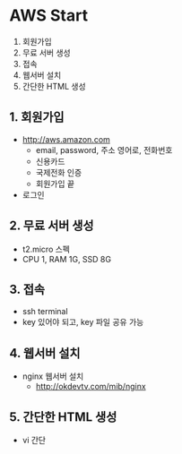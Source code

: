 # AWS Start

1. 회원가입
2. 무료 서버 생성
3. 접속
4. 웹서버 설치
5. 간단한 HTML 생성

## 1. 회원가입
* http://aws.amazon.com
  * email, password, 주소 영어로, 전화번호
  * 신용카드
  * 국제전화 인증
  * 회원가입 끝
* 로그인

## 2. 무료 서버 생성
* t2.micro 스펙
* CPU 1, RAM 1G, SSD 8G

## 3. 접속
* ssh terminal
* key 있어야 되고, key 파일 공유 가능

## 4. 웹서버 설치
* nginx 웹서버 설치
  * http://okdevtv.com/mib/nginx


## 5. 간단한 HTML 생성
* vi 간단

